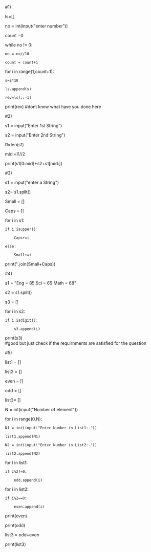 #1)

ls=[]

no = int(input("enter number"))

count =0

while no != 0:

    no = no//10
    
    count = count+1
    
for i in range(1,count+1):

    s=i*10
    
    ls.append(s)
    
    rev=ls[::-1]
        
print(rev)
#dont know what have you done here 

#2)

s1 = input("Enter 1st String")

s2 = input("Enter 2nd String")

l1=len(s1)

mid =l1//2

print(s1[0:mid]+s2+s1[mid:])


#3)

s1 = input("enter a String")

s2=  s1.split()

Small = []

Caps = []

for i in s1:

    if i.isupper():
    
        Caps+=i
        
    else:
    
        Small+=i

print(''.join(Small+Caps))


#4)

s1 = "Eng = 85 Sci = 65 Math = 68"

s2 = s1.split()

s3 = []

for i in s2:

    if i.isdigit():
    
        s3.append(i)
        
print(s3)        
#good but just check if the requirnments are satisfied for the question    
        
        
        
        

#5)

list1 = []

list2 = []

even = []

odd = []

list3= []

N = int(input("Number of element"))

for i in range(0,N):

    N1 = int(input("Enter Number in List1:-"))
    
    list1.append(N1)
    
    N2 = int(input("Enter Number in List2:-"))
    
    list2.append(N2)

for i in list1:

    if i%2!=0:
    
        odd.append(i)
        
for i in list2:

    if i%2==0:
    
        even.append(i)

print(even)

print(odd)

list3 = odd+even

print(list3)





      
